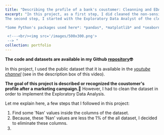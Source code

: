 ```yaml
---
title: "Describing the profile of a bank's coustomer: Cleanning and EDA"
excerpt: "In this project, as a first step, I did cleaned the non-sensical values. The dataset contains some non-sense numerical values and outliers. Also, it contained some typos in categorical variables. 
The second step, I started with the Exploratory Data Analyst of the cleanned dataset. There are some interesting features behind in the dataset. These were found with the statistical analysis (univariate).

*Some Python's packages used here*: *pandas*, *matplotlib* and *seaborn*.

 <!---<br/><img src='/images/500x300.png'>
 --> "
collection: portfolio
---
```

**The code and datasets are available in my Github [repository](https://github.com/MarioSolisB/Profile_of_a_bank_coustomer)🤓**

In this project, I used the public dataset that it is available in the [*youtube channel*](https://www.youtube.com/watch?v=bGnD1Ki7j-g) (see in the description box of this video). 


**The goal of this project is described or recognized the coustomer's profile after a marketing campaign.🔎** However, I had to clean the dataset in order to implement the Exploratory Data Analysis. 

Let me explain here, a few steps that I followed in this project: 

1. Find some 'Nan' values inside the columns of the dataset.
2. Because, these 'Nan' values are less the 1% of the all dataset, I decided to eliminate these columns.
3. 




